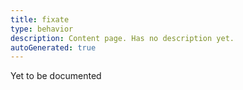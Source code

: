 ```yaml
---
title: fixate
type: behavior
description: Content page. Has no description yet.
autoGenerated: true
---
```


Yet to be documented